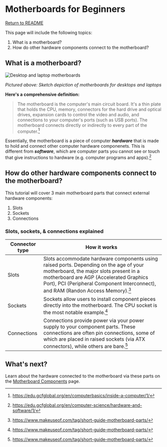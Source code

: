# Motherboards for Beginners

[Return to README](/README.md)

This page will include the following topics:
1. What is a motherboard?
2. How do other hardware components connect to the motherboard?

## What is a motherboard?

![Desktop and laptop motherboards](https://media.gcflearnfree.org/content/55e073157dd48174331f5168_01_17_2014/Inside_Motherboard_v1-02.jpg "Desktop and laptop motherboards")

*Pictured above: Sketch depiction of motherboards for desktops and laptops*

**Here's a comprehensive definition:**

> The motherboard is the computer's main circuit board. It's a thin plate that holds the CPU, memory, connectors for the hard drive and optical drives, expansion cards to control the video and audio, and connections to your computer's ports (such as USB ports). The motherboard connects directly or indirectly to every part of the computer.[^1]

Essentially, the motherboard is a piece of computer ***hardware*** that is made to hold and connect other computer hardware componenets. This is different from ***software***, which are computer parts you cannot see or touch that give instructions to hardware (e.g. computer programs and apps).[^2]

## How do other hardware components connect to the motherboard?

This tutorial will cover 3 main motherboard parts that connect external hardware components:
1. Slots
2. Sockets
3. Connections

### Slots, sockets, &  connections explained

| Connector type    | How it works |
| -------- | ------- |
| Slots  | Slots accommodate hardware components using raised ports. Depending on the age of your motherboard, the major slots present in a motherboard are AGP (Accelerated Graphics Port), PCI (Peripheral Component Interconnect), and RAM (Randon Access Memory).[^3] |
| Sockets | Sockets allow users to install component pieces directly into the motherboard. The CPU socket is the most notable example.[^3] |
| Connections | Connections provide power via your power supply to your component parts. These connections are often pin connections, some of which are placed in raised sockets (via ATX connectors), while others are bare.[^3] |

## What's next?

Learn about the hardware connected to the motherboard via these parts on the [Motherboard Components](/motherboard-components.md) page.

[^1]: https://edu.gcfglobal.org/en/computerbasics/inside-a-computer/1/
[^2]: https://edu.gcfglobal.org/en/computer-science/hardware-and-software/1/
[^3]: https://www.makeuseof.com/tag/short-guide-motherboard-parts/